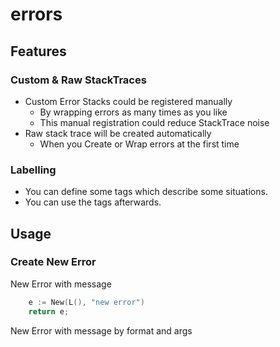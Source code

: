 # errors

## Features
### Custom & Raw StackTraces
- Custom Error Stacks could be registered manually
  - By wrapping errors as many times as you like
  - This manual registration could reduce StackTrace noise
- Raw stack trace will be created automatically
  - When you Create or Wrap errors at the first time

### Labelling
- You can define some tags which describe some situations.
- You can use the tags afterwards.

## Usage
### Create New Error

New Error with message
```go
    e := New(L(), "new error")
    return e;
```

New Error with message by format and args
```go


```
